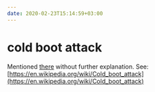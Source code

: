 ```yaml
---
date: 2020-02-23T15:14:59+03:00
---
```

# cold boot attack

Mentioned [there](../../n/l/dodd-s18/lec04.md) without further explanation.
See: [https://en.wikipedia.org/wiki/Cold_boot_attack](https://en.wikipedia.org/wiki/Cold_boot_attack)
